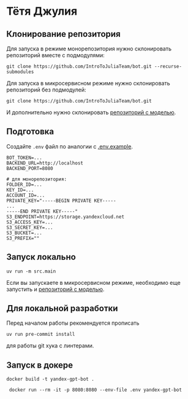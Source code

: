 # Тётя Джулия

## Клонирование репозитория

Для запуска в режиме монорепозитория нужно склонировать репозиторий вместе с подмодулями:

```commandline
git clone https://github.com/IntroToJuliaTeam/bot.git --recurse-submodules
```

Для запуска в микросервисном режиме нужно склонировать репозиторий без подмодулей:

```commandline
git clone https://github.com/IntroToJuliaTeam/bot.git
```

И дополнительно нужно склонировать [репозиторий с моделью](https://github.com/IntroToJuliaTeam/gpt).

## Подготовка

Создайте `.env` файл по аналогии с [.env.example](.env.example).

```
BOT_TOKEN=...
BACKEND_URL=http://localhost
BACKEND_PORT=8080

# для монорепозитория:
FOLDER_ID=...
KEY_ID=...
ACCOUNT_ID=...
PRIVATE_KEY="-----BEGIN PRIVATE KEY-----
...
-----END PRIVATE KEY-----"
S3_ENDPOINT=https://storage.yandexcloud.net
S3_ACCESS_KEY=...
S3_SECRET_KEY=...
S3_BUCKET=...
S3_PREFIX=""
```

## Запуск локально

```commandline
uv run -m src.main
```

Если вы запускаете в микросервисном режиме, необходимо еще запустить
и [репозиторий с моделью](https://github.com/IntroToJuliaTeam/gpt).

## Для локальной разработки

Перед началом работы рекомендуется прописать 

```commandline
uv run pre-commit install
```

для работы git хука с линтерами.

## Запуск в докере

```commandLine
docker build -t yandex-gpt-bot .
```

```commandline
 docker run --rm -it -p 8080:8080 --env-file .env yandex-gpt-bot
```